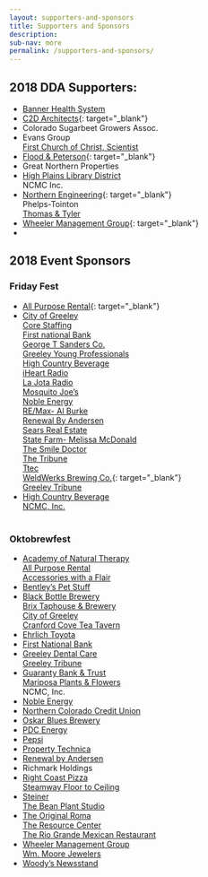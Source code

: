 ```yaml
---
layout: supporters-and-sponsors
title: Supporters and Sponsors
description:
sub-nav: more
permalink: /supporters-and-sponsors/
---
```


## 2018 DDA Supporters:

* [Banner Health System](https://www.bannerhealth.com/)
* [C2D Architects](http://c2darchitects.com/){: target="_blank"}
* Colorado Sugarbeet Growers Assoc.
* Evans Group<br>[First Church of Christ, Scientist](http://christiansciencecolorado.org/churches/first-church-of-christ-scientist-greeley/)
* [Flood & Peterson](https://floodpeterson.com/){: target="_blank"}
* Great Northern Properties
* [High Plains Library District](http://www.mylibrary.us/)<br>NCMC Inc.
* [Northern Engineering](http://northernengineering.com/){: target="_blank"}<br>Phelps-Tointon<br>[Thomas & Tyler](http://www.thomasandtyler.com/)
* [Wheeler Management Group](http://www.wheelermgt.com){: target="_blank"}
* &nbsp;

## 2018 Event Sponsors

### Friday Fest

* [All Purpose Rental](http://www.allpurposerental.com/){: target="_blank"}
* [City of Greeley<br>Core Staffing<br>First national Bank<br>George T Sanders Co.<br>Greeley Young Professionals<br>High Country Beverage<br>iHeart Radio<br>La Jota Radio<br>Mosquito Joe’s<br>Noble Energy<br>RE/Max- Al Burke<br>Renewal By Andersen<br>Sears Real Estate<br>State Farm- Melissa McDonald<br>The Smile Doctor<br>The Tribune<br>Ttec<br>WeldWerks Brewing Co.](http://www.greeleygov.com){: target="_blank"}<br>[Greeley Tribune](http://www.greeleytribune.com/)
* [High Country Beverage](http://highcountrybeverage.com/agegate/)<br>[NCMC, Inc.](__notset__)<br>&nbsp;

### Oktobrewfest

* [Academy of Natural Therapy](http://www.natural-therapy.com/)<br>[All Purpose Rental](http://www.allpurposerental.com/)<br>[Accessories with a Flair](http://accessoriesfashionsandhair.com/)
* [Bentley’s Pet Stuff](https://www.petstuff.com/)
* [Black Bottle Brewery](https://blackbottlebrewery.com/)<br>[Brix Taphouse & Brewery](http://www.brixtaphouseandbrewery.com/)<br>[City of Greeley](http://greeleygov.com/)<br>[Cranford Cove Tea Tavern](http://www.cranfordcove.com/)
* [Ehrlich Toyota](https://www.ehrlichtoyota.com/)
* [First National Bank](https://www.1stnationalbank.com/site/personal/)
* [Greeley Dental Care](http://www.greeleydentalcare.com/)<br>[Greeley Tribune](http://www.greeleytribune.com/)
* [Guaranty Bank & Trust](https://www.guarantybankco.com/)<br>[Mariposa Plants & Flowers](http://www.mariposaflowers.com/)<br>NCMC, Inc.
* [Noble Energy](https://www.nblenergy.com/)
* [Northern Colorado Credit Union](https://nococu.org/)
* [Oskar Blues Brewery](https://www.oskarblues.com/)
* [PDC Energy](http://www.pdce.com/)
* [Pepsi](https://www.pepsi.com/en-us/)
* [Property Technica](http://www.propertytechnica.com/)
* [Renewal by Andersen](https://www.renewalbyandersen.com/)
* Richmark Holdings
* [Right Coast Pizza](http://www.rightcoastpizza.com/)<br>[Steamway Floor to Ceiling](http://www.steamwayftc.com/)
* [Steiner](http://www.steiner-optics.com/)<br>[The Bean Plant Studio](https://www.facebook.com/TheBeanPlantStudio/)
* [The Original Roma](http://romagreeley.com/)<br>[The Resource Center](http://tests4greeley.com/)<br>[The Rio Grande Mexican Restaurant](https://www.riograndemexican.com/)
* [Wheeler Management Group](http://www.wheelermgt.com/)<br>[Wm. Moore Jewelers](http://www.wmmoorejewelers.com/)
* [Woody’s Newsstand](https://www.facebook.com/woodysbookstore/)